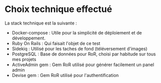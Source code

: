 # Choix technique effectué

La stack technique est la suivante :

- Docker-compose : Utile pour la simplicité de déploiement et de développement.
- Ruby On Rails : Qui faisait l'objet de ce test
- Sidekiq : Utilisé pour les taches de fond (téléversement d'images)
- PostgreSQL : Base de données pour RoR, choisi par habitude sur tous mes projets
- ActiveAdmin gem : Gem RoR utilisé pour générer facilement un panel admin
- Devise gem : Gem RoR utilisé pour l'authentification